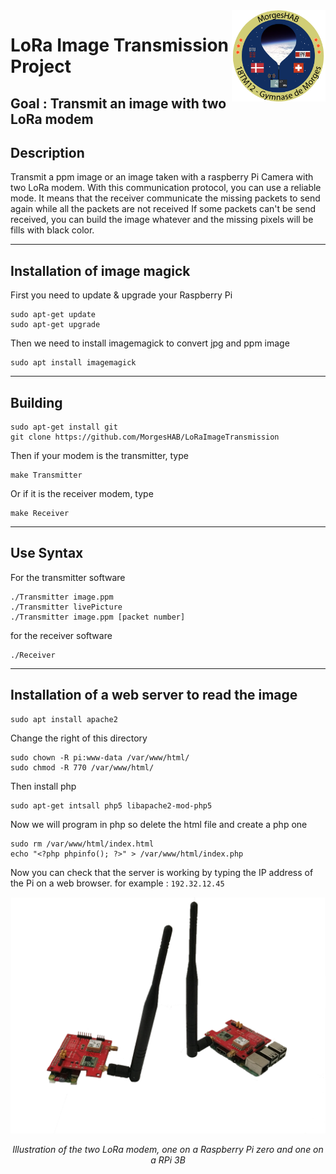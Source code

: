 <img src="/Img/LogoMHAB.png" width=150 align="right" >

# LoRa Image Transmission Project

## Goal : Transmit an image with two LoRa modem

## Description

Transmit a ppm image or an image taken with a raspberry Pi Camera with two LoRa modem.
With this communication protocol, you can use a reliable mode. It means that the receiver
communicate the missing packets to send again while all the packets are not received
If some packets can't be send received, you can build the image whatever and the
missing pixels will be fills with black color.

-----------------------------------------------------------------
## Installation of image magick
First you need to update & upgrade your Raspberry Pi
```
sudo apt-get update
sudo apt-get upgrade
```
Then we need to install imagemagick to convert jpg and ppm image
```
sudo apt install imagemagick
```
-----------------------------------------------------------------
## Building
```
sudo apt-get install git
git clone https://github.com/MorgesHAB/LoRaImageTransmission
```
Then if your modem is the transmitter, type
```
make Transmitter
```
Or if it is the receiver modem, type
```
make Receiver
```
-----------------------------------------------------------------
## Use Syntax
For the transmitter software
```
./Transmitter image.ppm
./Transmitter livePicture
./Transmitter image.ppm [packet number]
```
for the receiver software
```
./Receiver
```
-----------------------------------------------------------------
## Installation of a web server to read the image
```
sudo apt install apache2
```
Change the right of this directory
```
sudo chown -R pi:www-data /var/www/html/
sudo chmod -R 770 /var/www/html/
```
Then install php
```
sudo apt-get intsall php5 libapache2-mod-php5
```
Now we will program in php so delete the html file and create a php one
```
sudo rm /var/www/html/index.html
echo "<?php phpinfo(); ?>" > /var/www/html/index.php
```
Now you can check that the server is working by typing the IP address of the Pi on a web browser.
for example :  `192.32.12.45`


<img src="/Img/LoRa.png" width=800>
<p align="center"><em>Illustration of the two LoRa modem, one on a Raspberry Pi zero and one on a RPi 3B</em><br></p>
